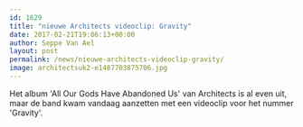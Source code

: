 ```yaml
---
id: 1629
title: "nieuwe Architects videoclip: Gravity"
date: 2017-02-21T19:06:13+00:00
author: Seppe Van Ael
layout: post
permalink: /news/nieuwe-architects-videoclip-gravity/
image: architectsuk2-e1487703875706.jpg
---
```

Het album 'All Our Gods Have Abandoned Us' van Architects is al even uit, maar de band kwam vandaag aanzetten met een videoclip voor het nummer 'Gravity'.

&nbsp;